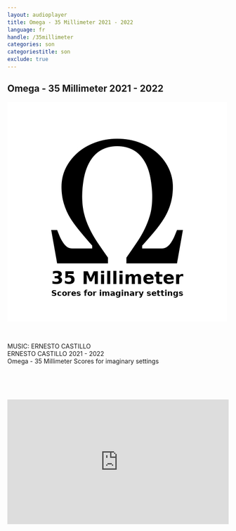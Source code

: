 ```yaml
---
layout: audioplayer
title: Omega - 35 Millimeter 2021 - 2022
language: fr
handle: /35millimeter
categories: son
categoriestitle: son
exclude: true
---
```

## Omega - 35 Millimeter 2021 - 2022  
<a href="/fr/35millimeter" title="Omega 35 Millimeter"><a rel="lightbox" data-lightbox="example-1" href="/images/35millimeter.jpg" title="Omega 35 Millimeter Cover"><img src="/images/35millimeter.jpg" alt="Omega 35 Millimeter Cover" class="img-left"></a></a>
  
<br />  

MUSIC: ERNESTO CASTILLO  
ERNESTO CASTILLO 2021 - 2022  
Omega - 35 Millimeter
Scores for imaginary settings  
    
<br /><br /><br />
  
<div style="position: relative; padding-top: 56.25%;"><iframe title="Ex Voto" width="100%" height="100%" src="https://stream.litera.tools/video-playlists/embed/3d2327d7-2781-4e16-871d-cbe9e52bb98c?warningTitle=0&amp;peertubeLink=0" frameborder="0" allowfullscreen="1" sandbox="allow-same-origin allow-scripts allow-popups" style="position: absolute; inset: 0px;"></iframe></div>
  
